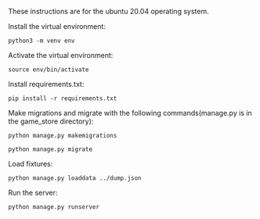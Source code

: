 These instructions are for the ubuntu 20.04 operating system.

Install the virtual environment:

`python3 -m venv env`

Activate the virtual environment:

`source env/bin/activate`

Install requirements.txt:

`pip install -r requirements.txt`

Make migrations and migrate with the following commands(manage.py is in the game_store directory):

`python manage.py makemigrations`

`python manage.py migrate`

Load fixtures:

`python manage.py loaddata ../dump.json`

Run the server:

`python manage.py runserver`

